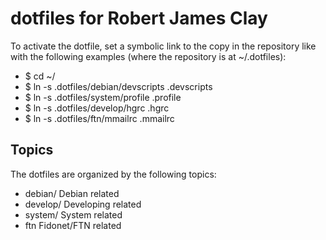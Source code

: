 dotfiles for Robert James Clay
==============================

  To activate the dotfile, set a symbolic link to the copy in the repository
  like with the following examples (where the repository is at ~/.dotfiles):

* $ cd ~/
* $ ln -s  .dotfiles/debian/devscripts .devscripts
* $ ln -s  .dotfiles/system/profile .profile
* $ ln -s  .dotfiles/develop/hgrc .hgrc
* $ ln -s  .dotfiles/ftn/mmailrc .mmailrc


Topics
------

The dotfiles are organized by the following topics:

* debian/    Debian related
* develop/   Developing related
* system/    System related
* ftn        Fidonet/FTN related







